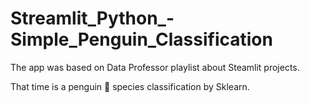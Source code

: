 # Streamlit_Python_-Simple_Penguin_Classification

The app was based on Data Professor playlist about Steamlit projects.

That time is a penguin 🐧 species classification by Sklearn.
